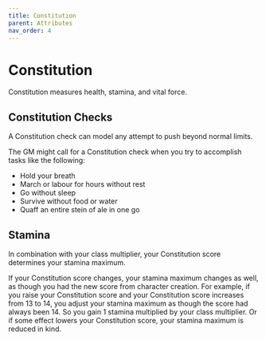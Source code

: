 ```yaml
---
title: Constitution
parent: Attributes
nav_order: 4
---
```


# Constitution
Constitution measures health, stamina, and vital force.

## Constitution Checks
A Constitution check can model any attempt to push beyond normal limits.

The GM might call for a Constitution check when you try to accomplish tasks like the following:
* Hold your breath
* March or labour for hours without rest
* Go without sleep
* Survive without food or water
* Quaff an entire stein of ale in one go

## Stamina
In combination with your class multiplier, your Constitution score determines your stamina maximum.

If your Constitution score changes, your stamina maximum changes as well, as though you had the new score from character creation. For example, if you raise your Constitution score and your Constitution score increases from 13 to 14, you adjust your stamina maximum as though the score had always been 14. So you gain 1 stamina multiplied by your class multiplier. Or if some effect lowers your Constitution score, your stamina maximum is reduced in kind.
